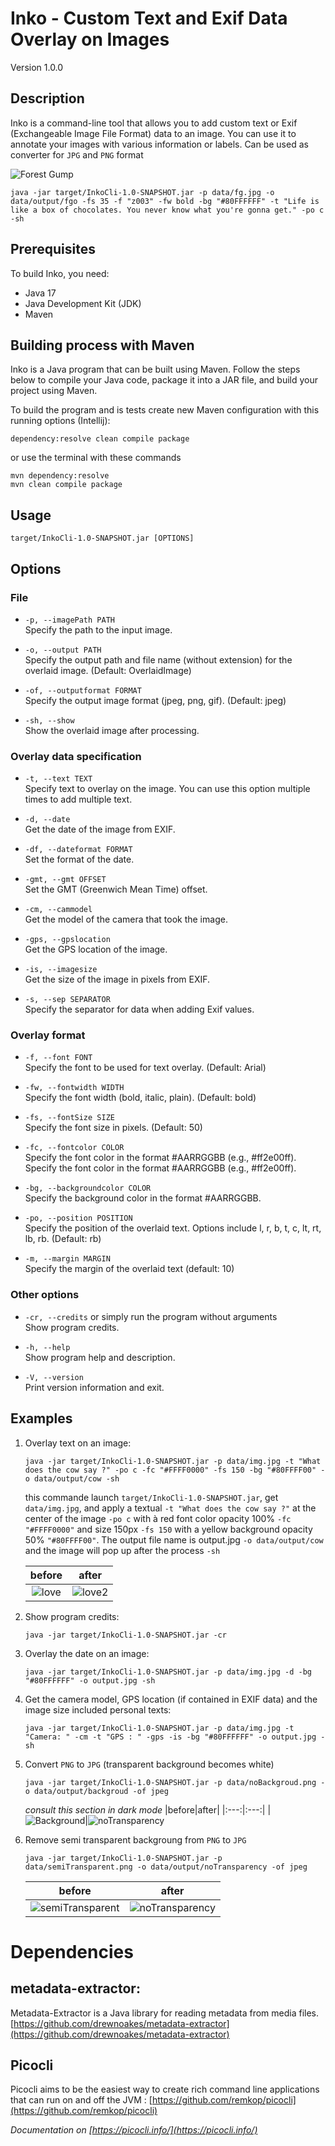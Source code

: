 # Inko - Custom Text and Exif Data Overlay on Images

Version 1.0.0

## Description

Inko is a command-line tool that allows you to add custom text or Exif (Exchangeable Image File Format) data to an image. You can use it to annotate your images with various information or labels. Can be used as converter for `JPG` and `PNG` format

![Forest Gump](data/output/fgo.jpeg)
```
java -jar target/InkoCli-1.0-SNAPSHOT.jar -p data/fg.jpg -o data/output/fgo -fs 35 -f "z003" -fw bold -bg "#80FFFFFF" -t "Life is like a box of chocolates. You never know what you're gonna get." -po c -sh
```

## Prerequisites
To build Inko, you need:
- Java 17
- Java Development Kit (JDK)
- Maven
  
## Building process with Maven
Inko is a Java program that can be built using Maven. Follow the steps below to compile your Java code, package it into a JAR file, and build your project using Maven.

To build the program and is tests create new Maven configuration with this running options (Intellij):
```
dependency:resolve clean compile package
```

or use the terminal with these commands
```
mvn dependency:resolve
mvn clean compile package
```

## Usage

```
target/InkoCli-1.0-SNAPSHOT.jar [OPTIONS]
```

## Options

### File 

- `-p, --imagePath PATH`  
  Specify the path to the input image.

- `-o, --output PATH`  
  Specify the output path and file name (without extension) for the overlaid image. (Default: OverlaidImage)

- `-of, --outputformat FORMAT`  
  Specify the output image format (jpeg, png, gif). (Default: jpeg)

- `-sh, --show`  
  Show the overlaid image after processing.

### Overlay data specification

- `-t, --text TEXT`  
  Specify text to overlay on the image. You can use this option multiple times to add multiple text.

- `-d, --date`  
  Get the date of the image from EXIF.

- `-df, --dateformat FORMAT`  
  Set the format of the date.

- `-gmt, --gmt OFFSET`  
  Set the GMT (Greenwich Mean Time) offset.

- `-cm, --cammodel`  
  Get the model of the camera that took the image.

- `-gps, --gpslocation`  
  Get the GPS location of the image.

- `-is, --imagesize`  
  Get the size of the image in pixels from EXIF.

- `-s, --sep SEPARATOR`  
  Specify the separator for data when adding Exif values.

### Overlay format

- `-f, --font FONT`  
  Specify the font to be used for text overlay. (Default: Arial)

- `-fw, --fontwidth WIDTH`  
  Specify the font width (bold, italic, plain). (Default: bold)

- `-fs, --fontSize SIZE`  
  Specify the font size in pixels. (Default: 50)

- `-fc, --fontcolor COLOR`  
  Specify the font color in the format #AARRGGBB (e.g., #ff2e00ff).
  Specify the font color in the format #AARRGGBB (e.g., #ff2e00ff).

- `-bg, --backgroundcolor COLOR`  
  Specify the background color in the format #AARRGGBB.

- `-po, --position POSITION`  
  Specify the position of the overlaid text. Options include l, r, b, t, c, lt, rt, lb, rb. (Default: rb)

- `-m, --margin MARGIN`  
  Specify the margin of the overlaid text (default: 10)

### Other options

- `-cr, --credits` or simply run the program without arguments  
  Show program credits.

- `-h, --help`  
  Show program help and description.

-  `-V, --version`  
   Print version information and exit.

## Examples


1. Overlay text on an image:
   ```
   java -jar target/InkoCli-1.0-SNAPSHOT.jar -p data/img.jpg -t "What does the cow say ?" -po c -fc "#FFFF0000" -fs 150 -bg "#80FFFF00" -o data/output/cow -sh
   ```
   this commande launch `target/InkoCli-1.0-SNAPSHOT.jar`, get `data/img.jpg`, and apply a textual `-t "What does the cow say ?"` at the center of the image `-po c` with à red font color opacity 100% `-fc "#FFFF0000"` and size 150px `-fs 150`  with a yellow background opacity 50% `"#80FFFF00"`. The output file name is output.jpg `-o data/output/cow` and the image will pop up after the process `-sh`

   |before|after|
   |:---:|:---:|
   |![love](data/img.jpg)|![love2](data/output/cow.jpeg)|


2. Show program credits:
   ```
   java -jar target/InkoCli-1.0-SNAPSHOT.jar -cr
   ```

3. Overlay the date on an image:
   ```
   java -jar target/InkoCli-1.0-SNAPSHOT.jar -p data/img.jpg -d -bg "#80FFFFFF" -o output.jpg -sh
   ```

4. Get the camera model,  GPS location (if contained in EXIF data) and the image size included personal texts:
   ```
   java -jar target/InkoCli-1.0-SNAPSHOT.jar -p data/img.jpg -t "Camera: " -cm -t "GPS : " -gps -is -bg "#80FFFFFF" -o output.jpg -sh
   ```
5. Convert `PNG` to `JPG` (transparent background becomes white)
   ```
   java -jar target/InkoCli-1.0-SNAPSHOT.jar -p data/noBackgroud.png -o data/output/backgroud -of jpeg
   ```

   *consult this section in dark mode*
   |before|after|
   |:---:|:---:|
   |![Background](data/noBackground.png)|![noTransparency](data/output/background.jpeg)
6. Remove semi transparent backgroung  from `PNG` to `JPG`
   ```
   java -jar target/InkoCli-1.0-SNAPSHOT.jar -p data/semiTransparent.png -o data/output/noTransparency -of jpeg
   ```
   |before|after|
   |:---:|:---:|
   |![semiTransparent](data/semiTransparent.png)|![noTransparency](data/output/noTransparency.jpeg)


# Dependencies
## metadata-extractor:
Metadata-Extractor is a Java library for reading metadata from media files.
[https://github.com/drewnoakes/metadata-extractor](https://github.com/drewnoakes/metadata-extractor)

## Picocli
Picocli aims to be the easiest way to create rich command line applications that can run on and off the JVM : [https://github.com/remkop/picocli](https://github.com/remkop/picocli)

*Documentation on [https://picocli.info/](https://picocli.info/)*
